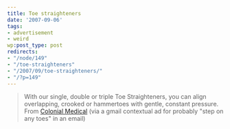 ```yaml
---
title: Toe straighteners
date: '2007-09-06'
tags:
- advertisement
- weird
wp:post_type: post
redirects:
- "/node/149"
- "/toe-straighteners"
- "/2007/09/toe-straighteners/"
- "/?p=149"
---
```


> With our single, double or triple Toe Straighteners, you can align overlapping, crooked or hammertoes with gentle, constant pressure.
From [Colonial Medical](http://www.colonialmedical.com/product.php?productid=18752) (via a gmail contextual ad for probably "step on any toes" in an email)
